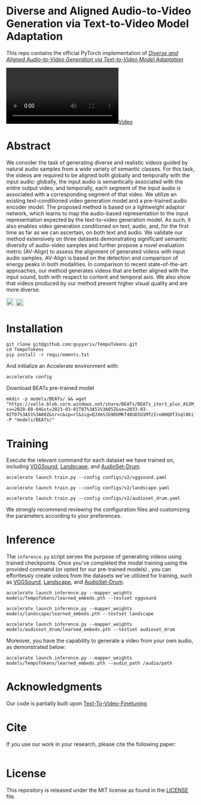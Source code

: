 # Diverse and Aligned Audio-to-Video Generation via Text-to-Video Model Adaptation
This repo contains the official PyTorch implementation of  [*Diverse and Aligned Audio-to-Video Generation via Text-to-Video Model Adaptation*](https://pages.cs.huji.ac.il/adiyoss-lab/TempoTokens/)

[![Video](https://github.com/guyyariv/TempoTokens/blob/master/audio-to-video.mp4)](https://github.com/guyyariv/TempoTokens/blob/master/audio-to-video.mp4)

# Abstract
We consider the task of generating diverse and realistic videos guided by natural audio samples from
a wide variety of semantic classes. For this task, the videos are required to be aligned both
globally and temporally with the input audio: globally, the input audio is semantically associated
with the entire output video, and temporally, each segment of the input audio is associated with a
corresponding segment of that video. We utilize an existing text-conditioned video generation model
and a pre-trained audio encoder model. The proposed method is based on a lightweight adaptor network,
which learns to map the audio-based representation to the input representation expected by the
text-to-video generation model. As such, it also enables video generation conditioned on text, audio,
and, for the first time as far as we can ascertain, on both text and audio.
We validate our method extensively on three datasets demonstrating significant semantic diversity
of audio-video samples and further propose a novel evaluation metric (AV-Align) to assess
the alignment of generated videos with input audio samples. AV-Align is based on the detection and
comparison of energy peaks in both modalities. In comparison to recent state-of-the-art approaches,
our method generates videos that are better aligned with the input sound, both with respect to
content and temporal axis. We also show that videos produced by our method present higher visual
quality and are more diverse.

<a href="https://arxiv.org/abs/XXXXX"><img src="https://img.shields.io/badge/arXiv-XXXXX-b31b1b.svg" height=22.5></a>
<a href="https://pages.cs.huji.ac.il/adiyoss-lab/TempoTokens/"><img src="https://img.shields.io/static/v1?label=Project&message=Website&color=red" height=20.5></a> 

[//]: # ([![Hugging Face Spaces]&#40;https://img.shields.io/badge/%F0%9F%A4%97%20Hugging%20Face-Spaces-blue&#41;]&#40;https://huggingface.co/spaces/GuyYariv/AudioToken&#41;)

# Installation
```
git clone git@github.com:guyyariv/TempoTokens.git
cd TempoTokens
pip install -r requirements.txt
```
And initialize an Accelerate environment with:
```angular2html
accelerate config
```
Download BEATs pre-trained model 
```
mkdir -p models/BEATs/ && wget "https://valle.blob.core.windows.net/share/BEATs/BEATs_iter3_plus_AS2M_finetuned_on_AS2M_cpt2.pt?sv=2020-08-04&st=2023-03-01T07%3A51%3A05Z&se=2033-03-02T07%3A51%3A00Z&sr=c&sp=rl&sig=QJXmSJG9DbMKf48UDIU1MfzIro8HQOf3sqlNXiflY1I%3D" -P "models/BEATs/"
```

# Training
Execute the relevant command for each dataset we have trained on, including [VGGSound](https://huggingface.co/datasets/Loie/VGGSound/tree/main), [Landscape](https://drive.google.com/drive/folders/14A1zaQI5EfShlv3QirgCGeNFzZBzQ3lq), and [AudioSet-Drum](https://www.dropbox.com/s/7ykgybrc8nb3lgf/AudioSet_Drums.zip?dl=0).
```angular2html
accelerate launch train.py --config configs/v2/vggsound.yaml
```
```angular2html
accelerate launch train.py --config configs/v2/landscape.yaml
```
```angular2html
accelerate launch train.py --config configs/v2/audioset_drum.yaml
```
We strongly recommend reviewing the configuration files and customizing the parameters according to your preferences.

# Inference

The ```inference.py``` script serves the purpose of generating videos using trained checkpoints.
Once you've completed the model training using the provided command (or opted for our pre-trained models)
, you can effortlessly create videos from the datasets we've utilized for training, such as
[VGGSound](https://huggingface.co/datasets/Loie/VGGSound/tree/main), 
[Landscape](https://drive.google.com/drive/folders/14A1zaQI5EfShlv3QirgCGeNFzZBzQ3lq), 
and [AudioSet-Drum](https://www.dropbox.com/s/7ykgybrc8nb3lgf/AudioSet_Drums.zip?dl=0).
```angular2html
accelerate launch inference.py --mapper_weights models/TempoTokens/learned_embeds.pth --testset vggsound
```
```angular2html
accelerate launch inference.py --mapper_weights models/landscape/learned_embeds.pth --testset landscape
```
```angular2html
accelerate launch inference.py --mapper_weights models/audioset_drum/learned_embeds.pth --testset audioset_drum
```
Moreover, you have the capability to generate a video from your own audio, as demonstrated below:
```angular2html
accelerate launch inference.py --mapper_weights models/TempoTokens/learned_embeds.pth --audio_path /audio/path
```

# Acknowledgments
Our code is partially built upon [Text-To-Video-Finetuning](https://github.com/ExponentialML/Text-To-Video-Finetuning)

# Cite
If you use our work in your research, please cite the following paper:
```
```

# License
This repository is released under the MIT license as found in the [LICENSE](LICENSE) file. 

